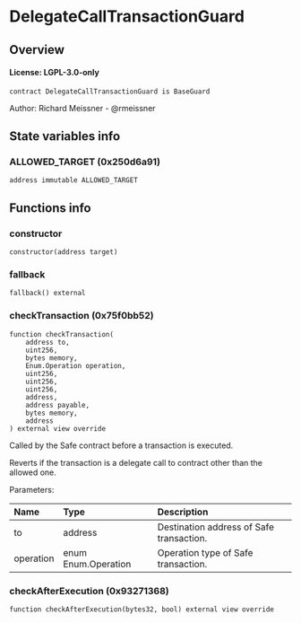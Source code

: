 # DelegateCallTransactionGuard

## Overview

#### License: LGPL-3.0-only

```solidity
contract DelegateCallTransactionGuard is BaseGuard
```

Author: Richard Meissner - @rmeissner
## State variables info

### ALLOWED_TARGET (0x250d6a91)

```solidity
address immutable ALLOWED_TARGET
```


## Functions info

### constructor

```solidity
constructor(address target)
```


### fallback

```solidity
fallback() external
```


### checkTransaction (0x75f0bb52)

```solidity
function checkTransaction(
    address to,
    uint256,
    bytes memory,
    Enum.Operation operation,
    uint256,
    uint256,
    uint256,
    address,
    address payable,
    bytes memory,
    address
) external view override
```

Called by the Safe contract before a transaction is executed.

 Reverts if the transaction is a delegate call to contract other than the allowed one.


Parameters:

| Name      | Type                | Description                               |
| :-------- | :------------------ | :---------------------------------------- |
| to        | address             | Destination address of Safe transaction.  |
| operation | enum Enum.Operation | Operation type of Safe transaction.       |

### checkAfterExecution (0x93271368)

```solidity
function checkAfterExecution(bytes32, bool) external view override
```

